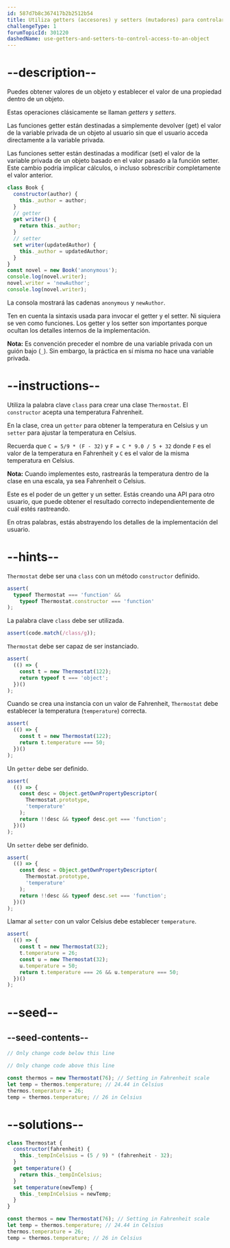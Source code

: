 ```yaml
---
id: 587d7b8c367417b2b2512b54
title: Utiliza getters (accesores) y setters (mutadores) para controlar el acceso a un objeto
challengeType: 1
forumTopicId: 301220
dashedName: use-getters-and-setters-to-control-access-to-an-object
---
```


# --description--

Puedes obtener valores de un objeto y establecer el valor de una propiedad dentro de un objeto.

Estas operaciones clásicamente se llaman <dfn>getters</dfn> y <dfn>setters</dfn>.

Las funciones getter están destinadas a simplemente devolver (get) el valor de la variable privada de un objeto al usuario sin que el usuario acceda directamente a la variable privada.

Las funciones setter están destinadas a modificar (set) el valor de la variable privada de un objeto basado en el valor pasado a la función setter. Este cambio podría implicar cálculos, o incluso sobrescribir completamente el valor anterior.

```js
class Book {
  constructor(author) {
    this._author = author;
  }
  // getter
  get writer() {
    return this._author;
  }
  // setter
  set writer(updatedAuthor) {
    this._author = updatedAuthor;
  }
}
const novel = new Book('anonymous');
console.log(novel.writer);
novel.writer = 'newAuthor';
console.log(novel.writer);
```

La consola mostrará las cadenas `anonymous` y `newAuthor`.

Ten en cuenta la sintaxis usada para invocar el getter y el setter. Ni siquiera se ven como funciones. Los getter y los setter son importantes porque ocultan los detalles internos de la implementación.

**Nota:** Es convención preceder el nombre de una variable privada con un guión bajo (`_`). Sin embargo, la práctica en sí misma no hace una variable privada.

# --instructions--

Utiliza la palabra clave `class` para crear una clase `Thermostat`. El `constructor` acepta una temperatura Fahrenheit.

En la clase, crea un `getter` para obtener la temperatura en Celsius y un `setter` para ajustar la temperatura en Celsius.

Recuerda que `C = 5/9 * (F - 32)` y `F = C * 9.0 / 5 + 32` donde `F` es el valor de la temperatura en Fahrenheit y `C` es el valor de la misma temperatura en Celsius.

**Nota:** Cuando implementes esto, rastrearás la temperatura dentro de la clase en una escala, ya sea Fahrenheit o Celsius.

Este es el poder de un getter y un setter. Estás creando una API para otro usuario, que puede obtener el resultado correcto independientemente de cuál estés rastreando.

En otras palabras, estás abstrayendo los detalles de la implementación del usuario.

# --hints--

`Thermostat` debe ser una `class` con un método `constructor` definido.

```js
assert(
  typeof Thermostat === 'function' &&
    typeof Thermostat.constructor === 'function'
);
```

La palabra clave `class` debe ser utilizada.

```js
assert(code.match(/class/g));
```

`Thermostat` debe ser capaz de ser instanciado.

```js
assert(
  (() => {
    const t = new Thermostat(122);
    return typeof t === 'object';
  })()
);
```

Cuando se crea una instancia con un valor de Fahrenheit, `Thermostat` debe establecer la temperatura (`temperature`) correcta.

```js
assert(
  (() => {
    const t = new Thermostat(122);
    return t.temperature === 50;
  })()
);
```

Un `getter` debe ser definido.

```js
assert(
  (() => {
    const desc = Object.getOwnPropertyDescriptor(
      Thermostat.prototype,
      'temperature'
    );
    return !!desc && typeof desc.get === 'function';
  })()
);
```

Un `setter` debe ser definido.

```js
assert(
  (() => {
    const desc = Object.getOwnPropertyDescriptor(
      Thermostat.prototype,
      'temperature'
    );
    return !!desc && typeof desc.set === 'function';
  })()
);
```

Llamar al `setter` con un valor Celsius debe establecer `temperature`.

```js
assert(
  (() => {
    const t = new Thermostat(32);
    t.temperature = 26;
    const u = new Thermostat(32);
    u.temperature = 50;
    return t.temperature === 26 && u.temperature === 50;
  })()
);
```

# --seed--

## --seed-contents--

```js
// Only change code below this line

// Only change code above this line

const thermos = new Thermostat(76); // Setting in Fahrenheit scale
let temp = thermos.temperature; // 24.44 in Celsius
thermos.temperature = 26;
temp = thermos.temperature; // 26 in Celsius
```

# --solutions--

```js
class Thermostat {
  constructor(fahrenheit) {
    this._tempInCelsius = (5 / 9) * (fahrenheit - 32);
  }
  get temperature() {
    return this._tempInCelsius;
  }
  set temperature(newTemp) {
    this._tempInCelsius = newTemp;
  }
}

const thermos = new Thermostat(76); // Setting in Fahrenheit scale
let temp = thermos.temperature; // 24.44 in Celsius
thermos.temperature = 26;
temp = thermos.temperature; // 26 in Celsius
```
